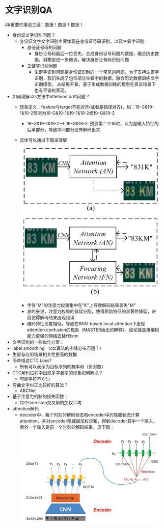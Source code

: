 # 文字识别QA

##重要的事说三遍：数据！数据！数据！

* 身份证文字识别问题？
    * 身份证文字文字识别主要体现在身份证号码识别，以及生僻字识别
      * 身份证号码的问题
        * 身份证号码最后一位丢失，合成身份证号码图片数据，融合历史数据，对模型进一步微调，解决身份证号码识别问题
      * 生僻字识别问题
        * 生僻字识别问题是身份证识别的一个常见的问题，为了支持生僻字识别，我们生成了包含部分生僻字的数据，融合历史数据训练文字识别模型，
          从结果开看，基于生成数据训练的模型在真实场景下也有不错的表现。
* 如何理解s2s方法中attetnion drift问题？
  * 现象定义：feature与target不能对齐(或者是错误对齐)，如：19-G&19-1&19-2预测为19-G&19-1&19-1&19-2或19-G&19-2
    * 19-G&19-1&19-2--> 19-G&19-2: 预测第二个19时，认为是输入特征的后半部分，导致中间部分没有解码出来
    
  * 具体可以通过下图来理解
    ![attention drift](./data/attention%20drift.png)
    * 字符"M"的注意力权重集中在"K"上导致解码结果丢失"M"
    * 总的来说，注意力权重的错误分配，使得原始特征的显著性降低，进而使得解码结果出现错误
    * 编码特征高度相似，导致在RNN-based local attention下出现attention confusion的现象（MASTER给出的解释），结论就是用编码能力更强的网络去替代lstm
* 文字识别的一些优化方案：
* label smoothing （ctc算法的尖峰分布问题？）
* 生层与应用场景相关性更高的数据
* 简单描述CTC Loss?
  * 所有可以表示为目标序列的概率和（负对数）
* CTC解码过程中出现多字漏字的现象如何解决？
  * 可能字符不均匀
* 弯曲文字纠正比较好的算法？
  * ABCNet
* 基于注意力机制的损失函数：
    * 每个time step交叉熵的加权平均
* attention解码
    * decoder中，每个时刻的解码状态和encoder中的隐藏状态计算attention，并对encoder隐藏层加权求和，得到decoder其中一个输入，另外一个输入是前一个时刻的解码结果，见下图：	![image-20220109175639846](QA.assets/image-20220109175639846.png)
